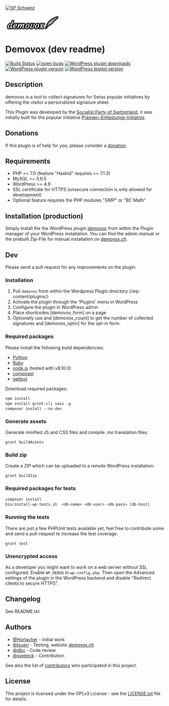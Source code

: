 [![SP Schweiz](https://www.sp-ps.ch/sites/all/themes/sp_ps/logo.png)](https://www.sp-ps.ch)

[![Demovox](assets/logo-demovox-small.png?raw=true "Demovox")](https://demovox.ch)
# Demovox (dev readme)

[![Build Status](https://travis-ci.org/spschweiz/demovox.svg?branch=master)](https://travis-ci.org/spschweiz/demovox)
[![open bugs](https://img.shields.io/github/issues/spschweiz/demovox/bug?label=bugs&logo=GitHub)](https://github.com/spschweiz/demovox/issues)
[![WordPress plugin downloads](https://img.shields.io/wordpress/plugin/dt/demovox?logo=WordPress)](https://wordpress.org/plugins/demovox/)
[![WordPress plugin version](https://img.shields.io/wordpress/plugin/v/demovox?label=plugin&logo=WordPress)](https://wordpress.org/plugins/demovox/)
[![WordPress tested version](https://img.shields.io/wordpress/plugin/tested/demovox?logo=WordPress)](https://wordpress.org/plugins/demovox/)

## Description

demovox is a tool to collect signatures for Swiss popular initiatives by offering the visitor a personalized signature sheet.

This Plugin was developed by the [Socialist Party of Switzerland](https://www.sp-ps.ch), it was initially built for the popular initiative [Prämien-Entlastungs-Initiative](https://bezahlbare-praemien.ch).

## Donations
If this plugin is of help for you, please consider a [donation](https://demovox.ch). 

## Requirements

* PHP >= 7.0 (feature "Hashid" requires >= 7.1.3)
* MySQL >= 5.6.5
* WordPress >= 4.9
* SSL certificate for HTTPS (unsecure connection is only allowed for development)
* Optional feature requires the PHP modules "GMP" or "BC Math"

## Installation (production)

Simply install the the WordPress plugin [demovox](https://wordpress.org/plugins/demovox/) from within the Plugin manager of your WordPress installation. You can find the admin manual or the prebuilt Zip-File for manual installation on [demovox.ch](https://demovox.ch).

## Dev

Please send a pull request for any improvements on the plugin. 

### Installation

1. Pull `demovox` from within the Wordpress Plugin directory (/wp-content/plugins/)
2. Activate the plugin through the 'Plugins' menu in WordPress
3. Configure the plugin in WordPress admin
4. Place shortcodes [demovox_form] on a page
5. Optionally use and [demovox_count] to get the number of collected signatures and [demovox_optin] for the opt-in form.

### Required packages

Please install the following build dependencies:
* [Python](https://www.python.org/)
* [Ruby](https://www.ruby-lang.org/)
* [node.js](https://nodejs.org/) (tested with v8.10.0)
* [composer](https://getcomposer.org/)
* [gettext](https://packages.ubuntu.com/bionic/gettext)

Download required packages:

```
npm install
npm install grunt-cli sass -g
composer install --no-dev
```

### Generate assets

Generate minified JS and CSS files and compile .mo translation files:

```
grunt buildAssets
```

### Build zip

Create a ZIP which can be uploaded to a remote WordPress installation:

```
grunt buildZip
```

### Required packages for tests
```
composer install
bin/install-wp-tests.sh  <db-name> <db-user> <db-pass> [db-host]
```

### Running the tests

There are just a few PHPUnit tests available yet, feel free to contribute some and send a pull-request to increase the test coverage.
```
grunt test
```

### Unencrypted access

As a developer you might want to work on a web server without SSL configured. Enable `WP_DEBUG` in `wp-config.php`. Then
open the Advanced settings of the plugin in the WordPress backend and disable "Redirect clients to secure HTTPS".

## Changelog

See README.txt

## Authors

- [@Horlacher](https://github.com/Horlacher) - Initial work
- [@tsueri](https://github.com/tsueri) - Testing, website [demovox.ch](https://demovox.ch)
- [@dbu](https://github.com/dbu) - Code review
- [@sweleck](https://github.com/sweleck) - Contribution

See also the list of [contributors](https://github.com/spschweiz/demovox/contributors) who participated in this project.

## License

This project is licensed under the GPLv3 License - see the [LICENSE.txt](LICENSE.txt) file for details.
